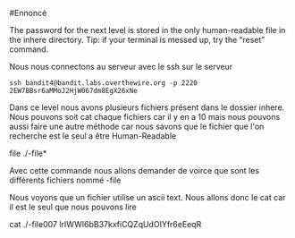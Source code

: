 #Ennoncé

The password for the next level is stored in the only human-readable file in the inhere directory. Tip: if your terminal is messed up, try the “reset” command.

Nous nous connectons au serveur avec le ssh sur le serveur

	ssh bandit4@bandit.labs.overthewire.org -p 2220
	2EW7BBsr6aMMoJ2HjW067dm8EgX26xNe

Dans ce level nous avons plusieurs fichiers présent dans le dossier inhere.
Nous pouvons soit cat chaque fichiers car il y en a 10 mais nous pouvons aussi faire une autre méthode car nous savons que le fichier que l'on recherche est le seul a être Human-Readable

file ./-file*

Avec cette commande nous allons demander de voirce que sont les différents fichiers nommé -file

Nous voyons que un fichier utilise un ascii text.
Nous allons donc le cat car il est le seul que nous pouvons lire 

cat ./-file007
lrIWWI6bB37kxfiCQZqUdOIYfr6eEeqR

